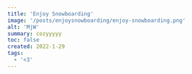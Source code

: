 ```yaml
---
title: 'Enjoy Snowboarding'
image: '/posts/enjoysnowboarding/enjoy-snowboarding.png'
alt: 'MjW'
summary: cozyyyyy
toc: false
created: 2022-1-29
tags:
  - '<3'
---
```

